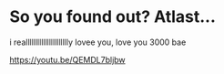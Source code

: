 # So you found out? Atlast...

i realllllllllllllllllllllly lovee  you, love you 3000 bae

https://youtu.be/QEMDL7bljbw
